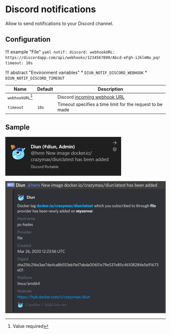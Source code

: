 # Discord notifications

Allow to send notifications to your Discord channel.

## Configuration

!!! example "File"
    ```yaml
    notif:
      discord:
        webhookURL: https://discordapp.com/api/webhooks/1234567890/Abcd-eFgh-iJklmNo_pqr
        timeout: 10s
    ```

!!! abstract "Environment variables"
    * `DIUN_NOTIF_DISCORD_WEBHOOK`
    * `DIUN_NOTIF_DISCORD_TIMEOUT`

| Name               | Default       | Description   |
|--------------------|---------------|---------------|
| `webhookURL`[^1]   |               | Discord [incoming webhook URL](https://support.discord.com/hc/en-us/articles/228383668-Intro-to-Webhooks) |
| `timeout`          | `10s`         | Timeout specifies a time limit for the request to be made |

## Sample

![](../assets/notif/discord-1.png)

![](../assets/notif/discord-2.png)

[^1]: Value required
